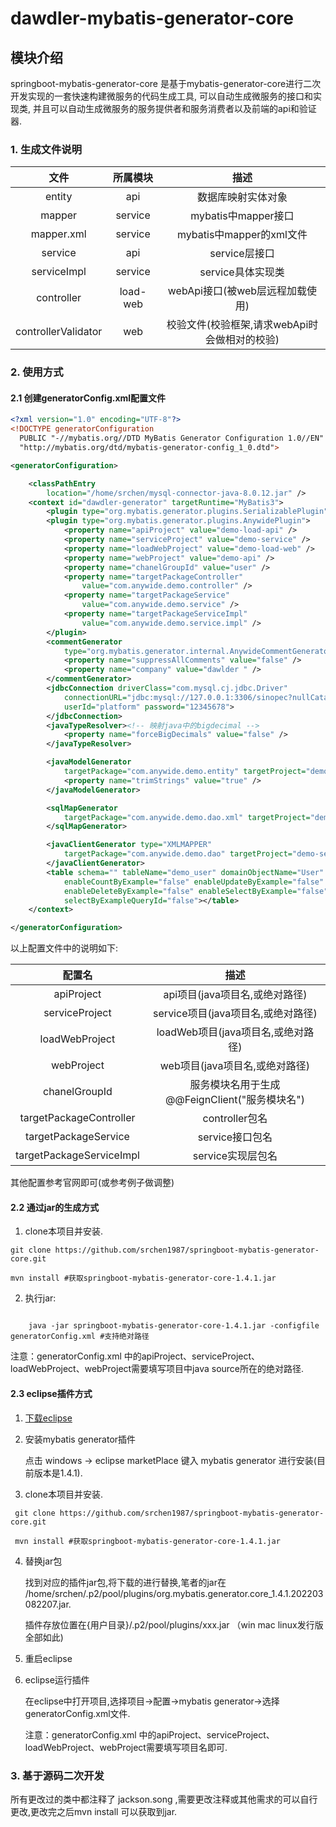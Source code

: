 # dawdler-mybatis-generator-core

## 模块介绍

springboot-mybatis-generator-core 是基于mybatis-generator-core进行二次开发实现的一套快速构建微服务的代码生成工具, 可以自动生成微服务的接口和实现类, 并且可以自动生成微服务的服务提供者和服务消费者以及前端的api和验证器.
### 1. 生成文件说明
 
| 文件 | 所属模块 | 描述 |
| :-: | :-: | :-: |
| entity | api | 数据库映射实体对象 |
| mapper | service | mybatis中mapper接口 |
| mapper.xml | service | mybatis中mapper的xml文件 |
| service | api | service层接口 |
| serviceImpl | service | service具体实现类 |
| controller | load-web | webApi接口(被web层远程加载使用) |
| controllerValidator | web | 校验文件(校验框架,请求webApi时会做相对的校验) |


### 2. 使用方式

#### 2.1 创建generatorConfig.xml配置文件

```xml
<?xml version="1.0" encoding="UTF-8"?>
<!DOCTYPE generatorConfiguration
  PUBLIC "-//mybatis.org//DTD MyBatis Generator Configuration 1.0//EN"
  "http://mybatis.org/dtd/mybatis-generator-config_1_0.dtd">

<generatorConfiguration>

	<classPathEntry
		location="/home/srchen/mysql-connector-java-8.0.12.jar" />
	<context id="dawdler-generator" targetRuntime="MyBatis3">
		<plugin type="org.mybatis.generator.plugins.SerializablePlugin" />
		<plugin type="org.mybatis.generator.plugins.AnywidePlugin">
			<property name="apiProject" value="demo-load-api" />
			<property name="serviceProject" value="demo-service" />
			<property name="loadWebProject" value="demo-load-web" />
			<property name="webProject" value="demo-api" />
			<property name="chanelGroupId" value="user" />
			<property name="targetPackageController"
				value="com.anywide.demo.controller" />
			<property name="targetPackageService"
				value="com.anywide.demo.service" />
			<property name="targetPackageServiceImpl"
				value="com.anywide.demo.service.impl" />
		</plugin>
		<commentGenerator
			type="org.mybatis.generator.internal.AnywideCommentGenerator">
			<property name="suppressAllComments" value="false" />
			<property name="company" value="dawlder " />
		</commentGenerator>
		<jdbcConnection driverClass="com.mysql.cj.jdbc.Driver"
			connectionURL="jdbc:mysql://127.0.0.1:3306/sinopec?nullCatalogMeansCurrent=true&amp;useUnicode=true&amp;characterEncoding=utf8&amp;useSSL=false&amp;allowPublicKeyRetrieval=True"
			userId="platform" password="12345678">
		</jdbcConnection>
		<javaTypeResolver><!-- 映射java中的bigdecimal -->
			<property name="forceBigDecimals" value="false" />
		</javaTypeResolver>

		<javaModelGenerator
			targetPackage="com.anywide.demo.entity" targetProject="demo-load-api">
			<property name="trimStrings" value="true" />
		</javaModelGenerator>

		<sqlMapGenerator
			targetPackage="com.anywide.demo.dao.xml" targetProject="demo-service">
		</sqlMapGenerator>

		<javaClientGenerator type="XMLMAPPER"
			targetPackage="com.anywide.demo.dao" targetProject="demo-service">
		</javaClientGenerator>
		<table schema="" tableName="demo_user" domainObjectName="User"
			enableCountByExample="false" enableUpdateByExample="false"
			enableDeleteByExample="false" enableSelectByExample="false"
			selectByExampleQueryId="false"></table>
	</context>

</generatorConfiguration>
```

  以上配置文件中的说明如下: 

  | 配置名 | 描述 |
  | :-: | :-: |
  | apiProject | api项目(java项目名,或绝对路径) |
  | serviceProject | service项目(java项目名,或绝对路径) |
  | loadWebProject | loadWeb项目(java项目名,或绝对路径) |
  | webProject | web项目(java项目名,或绝对路径) |
  | chanelGroupId | 服务模块名用于生成@@FeignClient("服务模块名") |
  | targetPackageController | controller包名 |
  | targetPackageService | service接口包名 |
  | targetPackageServiceImpl | service实现层包名 |

  其他配置参考官网即可(或参考例子做调整)


#### 2.2 通过jar的生成方式


1.  clone本项目并安装.
   
   ```shell
   git clone https://github.com/srchen1987/springboot-mybatis-generator-core.git

   mvn install #获取springboot-mybatis-generator-core-1.4.1.jar
   ```

2. 执行jar:

```shell

	java -jar springboot-mybatis-generator-core-1.4.1.jar -configfile generatorConfig.xml #支持绝对路径

```

注意：generatorConfig.xml 中的apiProject、serviceProject、loadWebProject、webProject需要填写项目中java source所在的绝对路径.

#### 2.3 eclipse插件方式

1. [下载eclipse](https://www.eclipse.org/downloads/)

2. 安装mybatis generator插件 
   
   点击 windows -> eclipse marketPlace 键入 mybatis generator 进行安装(目前版本是1.4.1).

3. clone本项目并安装.
   
  ```shell
   git clone https://github.com/srchen1987/springboot-mybatis-generator-core.git

   mvn install #获取springboot-mybatis-generator-core-1.4.1.jar
   ```
   
4. 替换jar包

   找到对应的插件jar包,将下载的进行替换,笔者的jar在 /home/srchen/.p2/pool/plugins/org.mybatis.generator.core_1.4.1.202203082207.jar.
   
   插件存放位置在{用户目录}/.p2/pool/plugins/xxx.jar  （win mac linux发行版全部如此)

5. 重启eclipse  

6. eclipse运行插件
   
   在eclipse中打开项目,选择项目->配置->mybatis generator->选择generatorConfig.xml文件.
   
   注意：generatorConfig.xml 中的apiProject、serviceProject、loadWebProject、webProject需要填写项目名即可.

### 3. 基于源码二次开发

所有更改过的类中都注释了 jackson.song ,需要更改注释或其他需求的可以自行更改,更改完之后mvn install 可以获取到jar.

